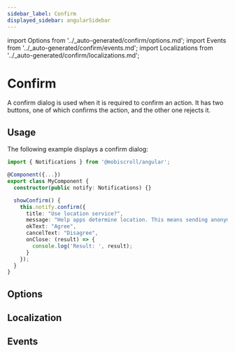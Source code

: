 ```yaml
---
sidebar_label: Confirm
displayed_sidebar: angularSidebar
---
```


import Options from '../\_auto-generated/confirm/options.md';
import Events from '../\_auto-generated/confirm/events.md';
import Localizations from '../\_auto-generated/confirm/localizations.md';

# Confirm

A confirm dialog is used when it is required to confirm an action.
It has two buttons, one of which confirms the action, and the other one rejects it.

## Usage

The following example displays a confirm dialog:

```ts
import { Notifications } from '@mobiscroll/angular';

@Component({...})
export class MyComponent {
  constructor(public notify: Notifications) {}

  showConfirm() {
    this.notify.confirm({
      title: "Use location service?",
      message: "Help apps determine location. This means sending anonymous location data, even when no apps are running.",
      okText: "Agree",
      cancelText: "Disagree",
      onClose: (result) => {
        console.log('Result: ', result);
      }
    });
  }
}
```

<div className="option-list">

## Options

<Options />

## Localization

<Localizations />

## Events

<Events />

</div>
